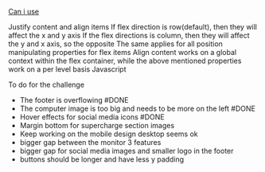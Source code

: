 [Can i use](https://caniuse.com)

Justify content and align items
If flex direction is row(default), then they will affect the x and y axis 
If the flex directions is column, then they will affect the y and x axis, so the opposite
The same applies for all position manipulating properties for flex items
Align content works on a global context within the flex container, while the above mentioned properties work on a per level basis
Javascript 


To do for the challenge
- The footer is overflowing #DONE 
- The computer image is too big and needs to be more on the left #DONE 
- Hover effects for social media icons #DONE 
- Margin bottom for supercharge section images
- Keep working on the mobile design desktop seems ok
- bigger gap between the monitor 3 features
- bigger gap for social media images and smaller logo in the footer
- buttons should be longer and have less y padding


